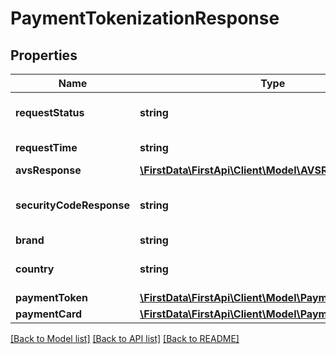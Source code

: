 # PaymentTokenizationResponse

## Properties
Name | Type | Description | Notes
------------ | ------------- | ------------- | -------------
**requestStatus** | **string** | The status of the request | [optional] 
**requestTime** | **string** | Time of the request | [optional] 
**avsResponse** | [**\FirstData\FirstApi\Client\Model\AVSResponse**](AVSResponse.md) |  | [optional] 
**securityCodeResponse** | **string** | Optional security code check response | [optional] 
**brand** | **string** | Card brand | [optional] 
**country** | **string** | Country of the card issued | [optional] 
**paymentToken** | [**\FirstData\FirstApi\Client\Model\PaymentTokenization**](PaymentTokenization.md) |  | [optional] 
**paymentCard** | [**\FirstData\FirstApi\Client\Model\PaymentCard**](PaymentCard.md) |  | [optional] 

[[Back to Model list]](../README.md#documentation-for-models) [[Back to API list]](../README.md#documentation-for-api-endpoints) [[Back to README]](../README.md)


